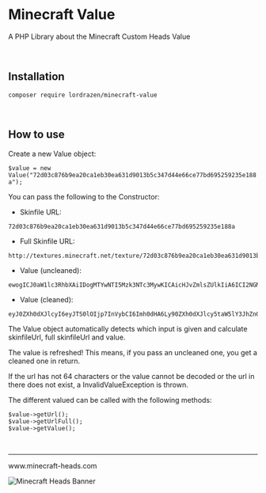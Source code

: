 # Minecraft Value
A PHP Library about the Minecraft Custom Heads Value

<br>

## Installation
`composer require lordrazen/minecraft-value`

<br>

## How to use
Create a new Value object:

`$value = new Value("72d03c876b9ea20ca1eb30ea631d9013b5c347d44e66ce77bd695259235e188a");`

You can pass the following to the Constructor:
- Skinfile URL:
```
72d03c876b9ea20ca1eb30ea631d9013b5c347d44e66ce77bd695259235e188a
```
- Full Skinfile URL:
```
http://textures.minecraft.net/texture/72d03c876b9ea20ca1eb30ea631d9013b5c347d44e66ce77bd695259235e188a
```
- Value (uncleaned):
```
ewogICJ0aW1lc3RhbXAiIDogMTYwNTI5Mzk3NTc3MywKICAicHJvZmlsZUlkIiA6ICI2NGM0OTk4NTY1ZGE0NDE3YjllNTBiNTA3ZmI3NGM3ZSIsCiAgInByb2ZpbGVOYW1lIiA6ICJ4WF9ENEFSS19LMU5HX1h4IiwKICAidGV4dHVyZXMiIDogewogICAgIlNLSU4iIDogewogICAgICAidXJsIiA6ICJodHRwOi8vdGV4dHVyZXMubWluZWNyYWZ0Lm5ldC90ZXh0dXJlLzI4NzZhNDlmOGE1NDIyZTUyNWI3NzgxYzkyY2ZkZDZjYzYwNmNkNTcxYWExNWRlODljZDJmZjUyNjczNWQwNTMiLAogICAgICAibWV0YWRhdGEiIDogewogICAgICAgICJtb2RlbCIgOiAic2xpbSIKICAgICAgfQogICAgfQogIH0KfQ
```
- Value (cleaned):
```
eyJ0ZXh0dXJlcyI6eyJTS0lOIjp7InVybCI6Imh0dHA6Ly90ZXh0dXJlcy5taW5lY3JhZnQubmV0L3RleHR1cmUvMjg3NmE0OWY4YTU0MjJlNTI1Yjc3ODFjOTJjZmRkNmNjNjA2Y2Q1NzFhYTE1ZGU4OWNkMmZmNTI2NzM1ZDA1MyJ9fX0=
```

The Value object automatically detects which input is given and calculate skinfileUrl, full skinfileUrl and value. 

The value is refreshed! This means, if you pass an uncleaned one, you get a cleaned one in return. 

If the url has not 64 characters or the value cannot be decoded or the url in there does not exist, a InvalidValueException is thrown.

The different valued can be called with the following methods:
```
$value->getUrl();
$value->getUrlFull();
$value->getValue();
```

<br>
<hr>
www.minecraft-heads.com

![Minecraft Heads Banner](https://minecraft-heads.com/images/banners/minecraft-heads_halfbanner_234x60.png)